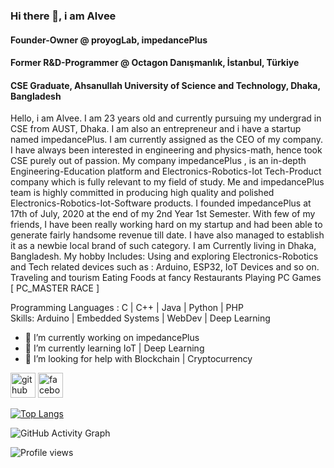 ### Hi there 👋, i am Alvee
#### Founder-Owner @ proyogLab, impedancePlus
#### Former R&D-Programmer @ Octagon Danışmanlık, İstanbul, Türkiye
#### CSE Graduate, Ahsanullah University of Science and Technology, Dhaka, Bangladesh

Hello, i am Alvee. I am 23 years old and currently pursuing my undergrad in CSE from AUST, Dhaka. I am also an entrepreneur and i have a startup named impedancePlus. I am currently assigned as the CEO of my company. I have always been interested in engineering and physics-math, hence took CSE purely out of passion. 
My company impedancePlus , is an in-depth Engineering-Education platform and Electronics-Robotics-Iot Tech-Product company which is fully relevant to my field of study. 
Me and impedancePlus team is highly committed in producing high quality and polished Electronics-Robotics-Iot-Software products.     I founded impedancePlus at 17th of July, 2020 at the end of my 2nd Year 1st Semester. With few of my friends, I have been really working hard on my startup and had been able to generate fairly handsome revenue till date. I have also managed to establish it as a newbie local brand of such category.
I am Currently living in Dhaka, Bangladesh. My hobby Includes:
Using and exploring Electronics-Robotics and Tech related devices such as : Arduino, ESP32, IoT Devices and so on.
Traveling and tourism
Eating Foods at fancy Restaurants
Playing PC Games [ PC_MASTER RACE ]

Programming Languages : C | C++ | Java | Python | PHP </br>
Skills: Arduino | Embedded Systems | WebDev | Deep Learning

- 🔭 I’m currently working on impedancePlus  
- 🌱 I’m currently learning IoT | Deep Learning 
- 🤔 I’m looking for help with Blockchain | Cryptocurrency  


[<img src='https://cdn.jsdelivr.net/npm/simple-icons@3.0.1/icons/github.svg' alt='github' height='40'>](https://github.com/pointer2Alvee)  [<img src='https://cdn.jsdelivr.net/npm/simple-icons@3.0.1/icons/facebook.svg' alt='facebook' height='40'>](https://www.facebook.com/sadman.alvee)  

[![Top Langs](https://github-readme-stats.vercel.app/api/top-langs/?username=pointer2Alvee)](https://github.com/anuraghazra/github-readme-stats)

![GitHub Activity Graph](https://activity-graph.herokuapp.com/graph?username=pointer2Alvee)  

![Profile views](https://gpvc.arturio.dev/pointer2Alvee)  
